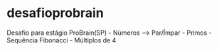 # desafioprobrain
Desafio para estágio ProBrain(SP) - Números --> Par/Ímpar - Primos - Sequência Fibonacci - Múltiplos de 4
